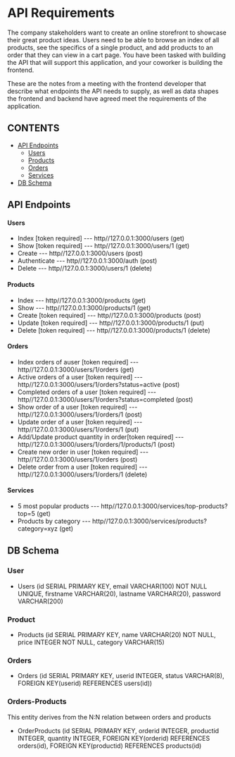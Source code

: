 # API Requirements

The company stakeholders want to create an online storefront to showcase their great product ideas. Users need to be able to browse an index of all products, see the specifics of a single product, and add products to an order that they can view in a cart page.
You have been tasked with building the API that will support this application, and your coworker is building the frontend.

These are the notes from a meeting with the frontend developer that describe what endpoints the API needs to supply, as well as data shapes the frontend and backend have agreed meet the requirements of the application.

## CONTENTS

- [API Endpoints](#API-Endpoints)
  - [Users](#Users)
  - [Products](#Products)
  - [Orders](#Orders)
  - [Services](#Services)
- [DB Schema](#DB-Schema)

## API Endpoints

#### Users

- Index [token required] --- http//127.0.0.1:3000/users (get)
- Show [token required] --- http//127.0.0.1:3000/users/1 (get)
- Create --- http//127.0.0.1:3000/users (post)
- Authenticate --- http//127.0.0.1:3000/auth (post)
- Delete --- http//127.0.0.1:3000/users/1 (delete)

#### Products

- Index --- http//127.0.0.1:3000/products (get)
- Show --- http//127.0.0.1:3000/products/1 (get)
- Create [token required] --- http//127.0.0.1:3000/products (post)
- Update [token required] --- http//127.0.0.1:3000/products/1 (put)
- Delete [token required] --- http//127.0.0.1:3000/products/1 (delete)

#### Orders

- Index orders of auser [token required] --- http//127.0.0.1:3000/users/1/orders (get)
- Active orders of a user [token required] --- http//127.0.0.1:3000/users/1/orders?status=active (post)
- Completed orders of a user [token required] --- http//127.0.0.1:3000/users/1/orders?status=completed (post)
- Show order of a user [token required] --- http//127.0.0.1:3000/users/1/orders/1 (post)
- Update order of a user [token required] --- http//127.0.0.1:3000/users/1/orders/1 (put)
- Add/Update product quantity in order[token required] --- http//127.0.0.1:3000/users/1/orders/1/products/1 (post)
- Create new order in user [token required] --- http//127.0.0.1:3000/users/1/orders (post)
- Delete order from a user [token required] --- http//127.0.0.1:3000/users/1/orders/1 (delete)

#### Services

- 5 most popular products --- http//127.0.0.1:3000/services/top-products?top=5 (get)
- Products by category --- http//127.0.0.1:3000/services/products?category=xyz (get)

## DB Schema

### User

- Users (id SERIAL PRIMARY KEY, email VARCHAR(100) NOT NULL UNIQUE, firstname VARCHAR(20), lastname VARCHAR(20), password VARCHAR(200)

### Product

- Products (id SERIAL PRIMARY KEY, name VARCHAR(20) NOT NULL, price INTEGER NOT NULL, category VARCHAR(15)

### Orders

- Orders (id SERIAL PRIMARY KEY, userid INTEGER, status VARCHAR(8), FOREIGN KEY(userid) REFERENCES users(id))

### Orders-Products

This entity derives from the N:N relation between orders and products

- OrderProducts (id SERIAL PRIMARY KEY, orderid INTEGER, productid INTEGER, quantity INTEGER, FOREIGN KEY(orderid) REFERENCES orders(id), FOREIGN KEY(productid) REFERENCES products(id)
